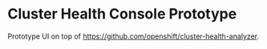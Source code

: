 # Cluster Health Console Prototype

Prototype UI on top of https://github.com/openshift/cluster-health-analyzer.
